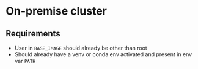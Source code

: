 # On-premise cluster

## Requirements
- User in `BASE_IMAGE` should already be other than root
- Should already have a venv or conda env activated and present in env var `PATH`
